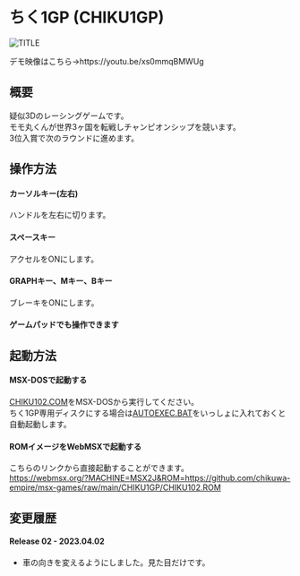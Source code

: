 # ちく1GP (CHIKU1GP)

![TITLE](https://user-images.githubusercontent.com/124578804/229337738-d69bfa1d-679d-4088-8d10-82657b95853f.png)

<p>デモ映像はこちら→https://youtu.be/xs0mmqBMWUg</p>

## 概要
疑似3Dのレーシングゲームです。<br>
モモ丸くんが世界3ヶ国を転戦しチャンピオンシップを競います。<br>
3位入賞で次のラウンドに進めます。

## 操作方法
#### カーソルキー(左右)
ハンドルを左右に切ります。
#### スペースキー
アクセルをONにします。
#### GRAPHキー、Mキー、Bキー
ブレーキをONにします。
#### ゲームパッドでも操作できます

## 起動方法
#### MSX-DOSで起動する
[CHIKU102.COM](https://github.com/chikuwa-empire/msx-games/raw/main/CHIKU1GP/CHIKU102.COM)をMSX-DOSから実行してください。<br>
ちく1GP専用ディスクにする場合は[AUTOEXEC.BAT](https://github.com/chikuwa-empire/msx-games/raw/main/CHIKU1GP/AUTOEXEC.BAT)をいっしょに入れておくと自動起動します。
#### ROMイメージをWebMSXで起動する
こちらのリンクから直接起動することができます。<br>
https://webmsx.org/?MACHINE=MSX2J&ROM=https://github.com/chikuwa-empire/msx-games/raw/main/CHIKU1GP/CHIKU102.ROM

## 変更履歴
#### Release 02 - 2023.04.02
* 車の向きを変えるようにしました。見た目だけです。
